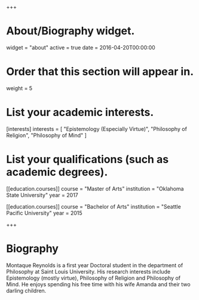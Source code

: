 +++
# About/Biography widget.
widget = "about"
active = true
date = 2016-04-20T00:00:00

# Order that this section will appear in.
weight = 5

# List your academic interests.
[interests]
  interests = [
    "Epistemology (Especially Virtue)",
    "Philosophy of Religion",
    "Philosophy of Mind"
  ]

# List your qualifications (such as academic degrees).
[[education.courses]]
  course = "Master of Arts"
  institution = "Oklahoma State University"
  year = 2017

[[education.courses]]
  course = "Bachelor of Arts"
  institution = "Seattle Pacific University"
  year = 2015

 
+++

# Biography

Montaque Reynolds is a first year Doctoral student in the department of Philosophy at Saint Louis University. His research interests include Epistemology (mostly virtue), Philosophy of Religion and Philosophy of Mind. He enjoys spending his free time with his wife Amanda and their two darling children. 
